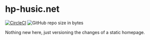 # hp-husic.net

[![CircleCI](https://dl.circleci.com/status-badge/img/gh/Nibbler73/hp-husic.net/tree/master.svg?style=svg)](https://dl.circleci.com/status-badge/redirect/gh/Nibbler73/hp-husic.net/tree/master)
![GitHub repo size in bytes](https://img.shields.io/github/repo-size/Nibbler73/hp-husic.net.svg)

Nothing new here, just versioning the changes of a static homepage.
